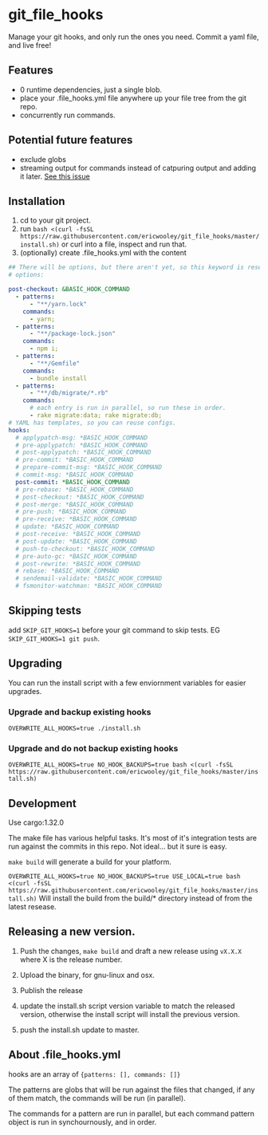 # git_file_hooks

Manage your git hooks, and only run the ones you need. Commit a yaml file, and live free!

## Features

- 0 runtime dependencies, just a single blob.
- place your .file_hooks.yml file anywhere up your file tree from the git repo.
- concurrently run commands.

## Potential future features

- exclude globs
- streaming output for commands instead of catpuring output and adding it later. [See this issue](https://github.com/sagiegurari/run_script/issues/4)

## Installation

1. cd to your git project.
1. run `bash <(curl -fsSL https://raw.githubusercontent.com/ericwooley/git_file_hooks/master/install.sh)` or curl into a file, inspect and run that.
1. (optionally) create .file_hooks.yml with the content

```yml
## There will be options, but there aren't yet, so this keyword is reserved
# options:

post-checkout: &BASIC_HOOK_COMMAND
  - patterns:
      - "**/yarn.lock"
    commands:
      - yarn;
  - patterns:
      - "**/package-lock.json"
    commands:
      - npm i;
  - patterns:
      - "**/Gemfile"
    commands:
      - bundle install
  - patterns:
      - "**/db/migrate/*.rb"
    commands:
      # each entry is run in parallel, so run these in order.
      - rake migrate:data; rake migrate:db;
# YAML has templates, so you can reuse configs.
hooks:
  # applypatch-msg: *BASIC_HOOK_COMMAND
  # pre-applypatch: *BASIC_HOOK_COMMAND
  # post-applypatch: *BASIC_HOOK_COMMAND
  # pre-commit: *BASIC_HOOK_COMMAND
  # prepare-commit-msg: *BASIC_HOOK_COMMAND
  # commit-msg: *BASIC_HOOK_COMMAND
  post-commit: *BASIC_HOOK_COMMAND
  # pre-rebase: *BASIC_HOOK_COMMAND
  # post-checkout: *BASIC_HOOK_COMMAND
  # post-merge: *BASIC_HOOK_COMMAND
  # pre-push: *BASIC_HOOK_COMMAND
  # pre-receive: *BASIC_HOOK_COMMAND
  # update: *BASIC_HOOK_COMMAND
  # post-receive: *BASIC_HOOK_COMMAND
  # post-update: *BASIC_HOOK_COMMAND
  # push-to-checkout: *BASIC_HOOK_COMMAND
  # pre-auto-gc: *BASIC_HOOK_COMMAND
  # post-rewrite: *BASIC_HOOK_COMMAND
  # rebase: *BASIC_HOOK_COMMAND
  # sendemail-validate: *BASIC_HOOK_COMMAND
  # fsmonitor-watchman: *BASIC_HOOK_COMMAND
```

## Skipping tests

add `SKIP_GIT_HOOKS=1` before your git command to skip tests. EG `SKIP_GIT_HOOKS=1 git push`.

## Upgrading

You can run the install script with a few enviornment variables for easier upgrades.

### Upgrade and backup existing hooks

`OVERWRITE_ALL_HOOKS=true ./install.sh`

### Upgrade and do not backup existing hooks

`OVERWRITE_ALL_HOOKS=true NO_HOOK_BACKUPS=true bash <(curl -fsSL https://raw.githubusercontent.com/ericwooley/git_file_hooks/master/install.sh)`

## Development

Use cargo:1.32.0

The make file has various helpful tasks. It's most of it's integration tests are run against the commits in this repo. Not ideal... but it sure is easy.

`make build` will generate a build for your platform.

`OVERWRITE_ALL_HOOKS=true NO_HOOK_BACKUPS=true USE_LOCAL=true bash <(curl -fsSL https://raw.githubusercontent.com/ericwooley/git_file_hooks/master/install.sh)` Will install the build from the build/\* directory instead of from the latest resease.

## Releasing a new version.

1. Push the changes, `make build` and draft a new release using `vX.X.X` where X is the release number.

2. Upload the binary, for gnu-linux and osx.

3. Publish the release

4. update the install.sh script version variable to match the released version, otherwise the install script will install the previous version.

5. push the install.sh update to master.

## About .file_hooks.yml

hooks are an array of `{patterns: [], commands: []}`

The patterns are globs that will be run against the files that changed, if any of them match, the commands will be run (in parallel).

The commands for a pattern are run in parallel, but each command pattern object is run in synchournously, and in order.
